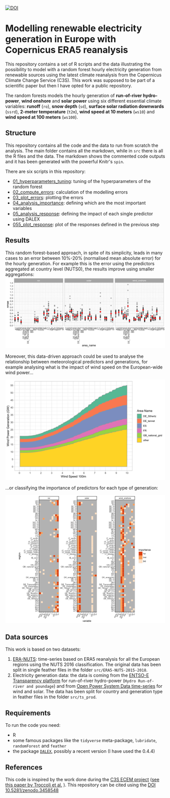 [![DOI](https://zenodo.org/badge/DOI/10.5281/zenodo.3458548.svg)](https://doi.org/10.5281/zenodo.3458548)

# Modelling renewable electricity generation in Europe with Copernicus ERA5 reanalysis

This repository contains a set of R scripts and the data illustrating the possibility to model with a random forest hourly electricity generation from renewable sources using the latest climate reanalysis from the Copernicus Climate Change Service (C3S). This work was supposed to be part of a scientific paper but then I have opted for a public repository. 

The random forests models the hourly generation of **run-of-river hydro-power**, **wind onshore** and **solar power** using six different essential climate variables: **runoff** (`ro`), **snow depth** (`sd`), **surface solar radiation downwards** (`ssrd`), **2-meter temperature** (`t2m`), **wind speed at 10 meters** (`ws10`) and **wind speed at 100 meters** (`ws100`). 

## Structure

This repository contains all the code and the data to run from scratch the analysis. The main folder contains all the markdown, while in `src` there is all the R files and the data. The markdown shows the commented code outputs and it has been generated with the powerful Knitr's `spin`. 

There are six scripts in this repository:

* [01_hyperparameters_tuning](01_hyperparameters_tuning.md): tuning of the hyperparameters of the random forest
* [02_compute_errors](02_compute_errors.md): calculation of the modelling errors
* [03_plot_errors](03_plot_errors.md): plotting the errors
* [04_analysis_importance](04_analysis_importance.md): defining which are the most important variables
* [05_analysis_response](05_analysis_response.md): defining the impact of each single predictor using DALEX 
* [055_plot_response](055_plot_response.md): plot of the responses defined in the previous step

## Results
This random forest-based approach, in spite of its simplicity, leads in many cases to an error between 10%-20% (normalised mean absolute error) for the hourly generation. For example this is the error using the predictors aggregated at country level (NUTS0), the results improve using smaller aggregations:
![NMAE_NUTS](figure/errors-summary-NUTS0.png)

Moreover, this data-driven approach could be used to analyse the relationship between meteorological predictors and generations, for example analysing what is the impact of wind speed on the European-wide wind power...

![WIND_POWER_RESPONSE](figure/response-wind-power.png)

...or classifying the importance of predictors for each type of generation:

![importance_facet](figure/hourly-all_importance_facets.png)

## Data sources

This work is based on two datasets:

1.  [ERA-NUTS](https://zenodo.org/record/2650191#.XYkN9JMzY3E): time-series based on ERA5 reanalysis for all the European regions using the NUTS 2016 classification. The original data has been split in single feather files in the folder `src/ERA5-NUTS-2015-2018`. 
2.  Electricity generation data: the data is coming from the [ENTSO-E Transparency platform](https://transparency.entsoe.eu/dashboard/show) for run-of-river hydro-power (`Hydro Run-of-river and poundage`) and from [Open Power System Data time-series](https://data.open-power-system-data.org/time_series/2018-06-30) for wind and solar. The data has been split for country and generation type in feather files in the folder `src/ts_prod`. 

## Requirements

To run the code you need:
* R
* some famous packages like the `tidyverse` meta-package, `lubridate`, `randomForest` and `feather`
* the package [`DALEX`](https://modeloriented.github.io/DALEX/), possibly a recent version (I have used the 0.4.4)

## References
This code is inspired by the work done during the [C3S ECEM project](https://climate.copernicus.eu/european-climate-energy-mixes) ([see this paper by Troccoli et al.](https://www.adv-sci-res.net/15/191/2018/) ). This repository can be cited using the [DOI 10.5281/zenodo.3458548](https://doi.org/10.5281/zenodo.3458548)

